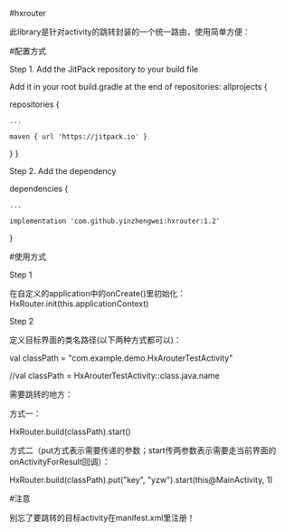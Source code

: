 #hxrouter

此library是针对activity的跳转封装的一个统一路由，使用简单方便：

#配置方式

Step 1. Add the JitPack repository to your build file

Add it in your root build.gradle at the end of repositories:
allprojects {

repositories {

	...

	maven { url 'https://jitpack.io' }

}
}

Step 2. Add the dependency

dependencies {

	...

	implementation 'com.github.yinzhengwei:hxrouter:1.2'
}


#使用方式

 Step 1

   在自定义的application中的onCreate()里初始化：HxRouter.init(this.applicationContext)


Step 2

定义目标界面的类名路径(以下两种方式都可以)：

val classPath = "com.example.demo.HxArouterTestActivity"

//val classPath = HxArouterTestActivity::class.java.name


需要跳转的地方：

方式一：

HxRouter.build(classPath).start()

方式二（put方式表示需要传递的参数；start传两参数表示需要走当前界面的onActivityForResult回调）：

HxRouter.build(classPath).put("key", "yzw").start(this@MainActivity, 1)


#注意

别忘了要跳转的目标activity在manifest.xml里注册！


